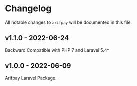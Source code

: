 # Changelog

All notable changes to `arifpay` will be documented in this file.

## v1.1.0 - 2022-06-24

Backward Compatible with PHP 7 and Laravel 5.4^

## v1.0.0 - 2022-06-09

Arifpay Laravel Package.
